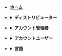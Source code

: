 - [**<summary>ホーム</summary>**](/configuration.md)

- **<details><summary>ディストリビューター</summary>**

  - [デバイス](/jp/distributor_jp/devices_dist_jp.md)
  - [グループ](/jp/distributor_jp/groups_dist_jp.md)
  - [メディアライブラリー](/jp/distributor_jp/media_library_dist_jp.md)
  - [プレイリスト](/jp/distributor_jp/playlists_dist_jp.md)
  - [ユーザー管理](/jp/distributor_jp/manage_users_jp.md)
  - [アカウントを管理する](/jp/distributor_jp/manage_accounts_dist_jp.md)

</details>

- **<details><summary>アカウント管理者</summary>**

  - [デバイス](/jp/account_admin_jp/devices_admin_jp.md)
  - [グループ](/jp/account_admin_jp/groups_admin_jp.md)
  - [メディアライブラリー](/jp/account_admin_jp/media_library_admin_jp.md)
  - [プレイリスト](/jp/account_admin_jp/playlists_admin_jp.md)
  - [ユーザー管理](/jp/account_admin_jp/manage_users_admin_jp.md)

</details>

- **<details><summary>アカウントユーザー</summary>**

  - [デバイス](/jp/account_user_jp/devices_user_jp.md)
  - [グループ](/jp/account_user_jp/groups_user_jp.md)
  - [メディアライブラリー](/jp/account_user_jp/media_library_user_jp.md)
  - [プレイリスト](/jp/account_user_jp/playlists_user_jp.md)

</details>

- **<details><summary>言語</summary>**

  - [English](/)
  - [Japanese](/jp/)
  - [Korean](/kr/)

</details>

